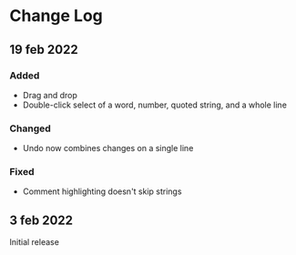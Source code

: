 # Change Log

## 19 feb 2022

### Added

- Drag and drop
- Double-click select of a word, number, quoted string, and a whole line

### Changed

- Undo now combines changes on a single line

### Fixed

- Comment highlighting doesn't skip strings

## 3 feb 2022

Initial release
